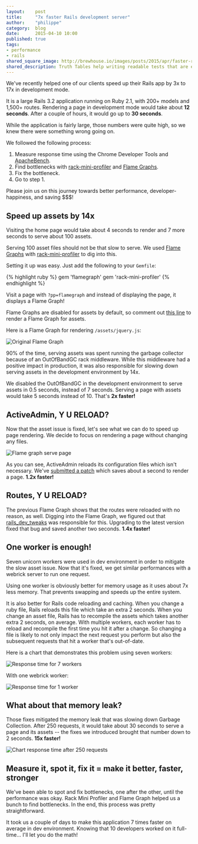 ```yaml
---
layout:    post
title:     "7x faster Rails development server"
author:    "philippe"
category:  blog
date:      2015-04-10 10:00
published: true
tags:
- performance
- rails
shared_square_image: http://brewhouse.io/images/posts/2015/apr/faster-rails-dev.png
shared_description: Truth Tables help writing readable tests that are easy to maintain.
---
```


We've recently helped one of our clients speed up their Rails app by 3x to 17x in development mode.

It is a large Rails 3.2 application running on Ruby 2.1, with 200+ models and 1,500+ routes.
Rendering a page in development mode would take about **12 seconds**. After a couple of hours, it would go up to **30 seconds**.

While the application is fairly large, those numbers were quite high, so we knew there were something wrong going on.

We followed the following process:

1. Measure response time using the Chrome Developer Tools and [ApacheBench](http://httpd.apache.org/docs/2.2/programs/ab.html).
2. Find bottlenecks with [rack-mini-profiler](https://github.com/MiniProfiler/rack-mini-profiler) and [Flame Graphs](https://github.com/SamSaffron/flamegraph).
3. Fix the bottleneck.
4. Go to step 1.

Please join us on this journey towards better performance, developer-happiness, and saving $$$!

## Speed up assets by 14x

Visiting the home page would take about 4 seconds to render and 7 more seconds to serve about 100 assets.

Serving 100 asset files should not be that slow to serve. We used [Flame Graphs](https://github.com/SamSaffron/flamegraph) with [rack-mini-profiler](https://github.com/MiniProfiler/rack-mini-profiler) to dig into this.

Setting it up was easy. Just add the following to your `Gemfile`:

{% highlight ruby %}
gem 'flamegraph'
gem 'rack-mini-profiler'
{% endhighlight %}

Visit a page with `?pp=flamegraph` and instead of displaying the page, it displays a Flame Graph!

Flame Graphs are disabled for assets by default, so comment out [this line](https://github.com/MiniProfiler/rack-mini-profiler/blob/a0117654f02e97db999ba41a20c8c4c5d5291ace/lib/mini_profiler_rails/railtie.rb#L23) to render a Flame Graph for assets.

Here is a Flame Graph for rendering `/assets/jquery.js`:

![Original Flame Graph](/images/posts/2015/apr/perf-flamegraph-assets.png)


90% of the time, serving assets was spent running the garbage collector because of an OutOfBandGC rack middleware. While this middleware had a positive impact in production, it was also responsible for slowing down serving assets in the development environment by 14x.

We disabled the OutOfBandGC in the development environment to serve assets in 0.5 seconds, instead of 7 seconds. Serving a page with assets would take 5 seconds instead of 10. That's **2x faster!**

## ActiveAdmin, Y U RELOAD?

Now that the asset issue is fixed, let's see what we can do to speed up page rendering. We decide to focus on rendering a page without changing any files.

![Flame graph serve page](/images/posts/2015/apr/perf-flamegraph-before.png)

As you can see, ActiveAdmin reloads its configuration files which isn't necessary. We've [submitted a patch](https://github.com/activeadmin/activeadmin/pull/3783) which saves about a second to render a page. **1.2x faster!**

## Routes, Y U RELOAD?

The previous Flame Graph shows that the routes were reloaded with no reason, as well. Digging into the Flame Graph, we figured out that [rails_dev_tweaks](https://github.com/wavii/rails-dev-tweaks) was responsible for this. Upgrading to the latest version fixed that bug and saved another two seconds. **1.4x faster!**

## One worker is enough!

Seven unicorn workers were used in dev environment in order to mitigate the slow asset issue. Now that it's fixed, we get similar performances with a webrick server to run one request.

Using one worker is obviously better for memory usage as it uses about 7x less memory. That prevents swapping and speeds up the entire system.

It is also better for Rails code reloading and caching. When you change a ruby file, Rails reloads this file which take an extra 2 seconds. When you change an asset file, Rails has to recompile the assets which takes another extra 2 seconds, on average. With multiple workers, each worker has to reload and recompile the first time you hit it after a change. So changing a file is likely to not only impact the next request you perform but also the subsequent requests that hit a worker that's out-of-date.

Here is a chart that demonstrates this problem using seven workers:

![Response time for 7 workers](/images/posts/2015/apr/perf-chart-7-workers.png)

With one webrick worker:

![Response time for 1 worker](/images/posts/2015/apr/perf-chart-1-worker.png)

## What about that memory leak?

Those fixes mitigated the memory leak that was slowing down Garbage Collection. After 250 requests, it would take about 30 seconds to serve a page and its assets -- the fixes we introduced brought that number down to 2 seconds. **15x faster!**

![Chart response time after 250 requests](/images/posts/2015/apr/perf-chart-250-requests.png)

## Measure it, spot it, fix it = make it better, faster, stronger

We've been able to spot and fix bottlenecks, one after the other, until the performance was okay. Rack Mini Profiler and Flame Graph helped us a bunch to find bottlenecks. In the end, this process was pretty straightforward.

It took us a couple of days to make this application 7 times faster on average in dev environment. Knowing that 10 developers worked on it full-time... I'll let you do the math!
